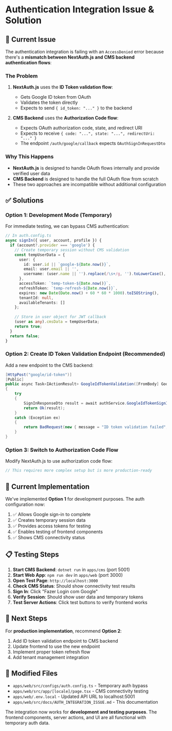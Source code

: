 # Authentication Integration Issue & Solution

## 🚨 Current Issue

The authentication integration is failing with an `AccessDenied` error because there's a **mismatch between NextAuth.js and CMS backend authentication flows**:

### The Problem
1. **NextAuth.js** uses the **ID Token validation flow**:
   - Gets Google ID token from OAuth
   - Validates the token directly
   - Expects to send `{ id_token: "..." }` to the backend

2. **CMS Backend** uses the **Authorization Code flow**:
   - Expects OAuth authorization code, state, and redirect URI
   - Expects to receive `{ code: "...", state: "...", redirectUri: "..." }`
   - The endpoint `/auth/google/callback` expects `OAuthSignInRequestDto`

### Why This Happens
- **NextAuth.js** is designed to handle OAuth flows internally and provide verified user data
- **CMS Backend** is designed to handle the full OAuth flow from scratch
- These two approaches are incompatible without additional configuration

## ✅ Solutions

### Option 1: Development Mode (Temporary)
For immediate testing, we can bypass CMS authentication:

```typescript
// In auth.config.ts
async signIn({ user, account, profile }) {
  if (account?.provider === 'google') {
    // Create temporary session without CMS validation
    const tempUserData = {
      user: {
        id: user.id || `google-${Date.now()}`,
        email: user.email || '',
        username: (user.name || '').replace(/\s+/g, '').toLowerCase(),
      },
      accessToken: `temp-token-${Date.now()}`,
      refreshToken: `temp-refresh-${Date.now()}`,
      expires: new Date(Date.now() + 60 * 60 * 1000).toISOString(),
      tenantId: null,
      availableTenants: []
    };
    
    // Store in user object for JWT callback
    (user as any).cmsData = tempUserData;
    return true;
  }
  return false;
}
```

### Option 2: Create ID Token Validation Endpoint (Recommended)
Add a new endpoint to the CMS backend:

```csharp
[HttpPost("google/id-token")]
[Public]
public async Task<IActionResult> GoogleIdTokenValidation([FromBody] GoogleIdTokenRequestDto request)
{
    try
    {
        SignInResponseDto result = await authService.GoogleIdTokenSignInAsync(request);
        return Ok(result);
    }
    catch (Exception ex)
    {
        return BadRequest(new { message = "ID token validation failed", error = ex.Message });
    }
}
```

### Option 3: Switch to Authorization Code Flow
Modify NextAuth.js to use authorization code flow:

```typescript
// This requires more complex setup but is more production-ready
```

## 🔧 Current Implementation

We've implemented **Option 1** for development purposes. The auth configuration now:

1. ✅ Allows Google sign-in to complete
2. ✅ Creates temporary session data
3. ✅ Provides access tokens for testing
4. ✅ Enables testing of frontend components
5. ✅ Shows CMS connectivity status

## 📋 Testing Steps

1. **Start CMS Backend**: `dotnet run` in `apps/cms` (port 5001)
2. **Start Web App**: `npm run dev` in `apps/web` (port 3000)
3. **Open Test Page**: `http://localhost:3000`
4. **Check CMS Status**: Should show connectivity test results
5. **Sign In**: Click "Fazer Login com Google"
6. **Verify Session**: Should show user data and temporary tokens
7. **Test Server Actions**: Click test buttons to verify frontend works

## 🚀 Next Steps

For **production implementation**, recommend **Option 2**:

1. Add ID token validation endpoint to CMS backend
2. Update frontend to use the new endpoint
3. Implement proper token refresh flow
4. Add tenant management integration

## 📁 Modified Files

- `apps/web/src/configs/auth.config.ts` - Temporary auth bypass
- `apps/web/src/app/[locale]/page.tsx` - CMS connectivity testing
- `apps/web/.env.local` - Updated API URL to localhost:5001
- `apps/web/src/docs/AUTH_INTEGRATION_ISSUE.md` - This documentation

The integration now works for **development and testing purposes**. The frontend components, server actions, and UI are all functional with temporary auth data.
